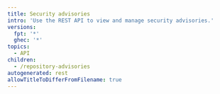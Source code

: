 ```yaml
---
title: Security advisories
intro: 'Use the REST API to view and manage security advisories.'
versions:
  fpt: '*'
  ghec: '*'
topics:
  - API
children:
  - /repository-advisories
autogenerated: rest
allowTitleToDifferFromFilename: true
---
```



<!-- Content after this section is automatically generated -->

